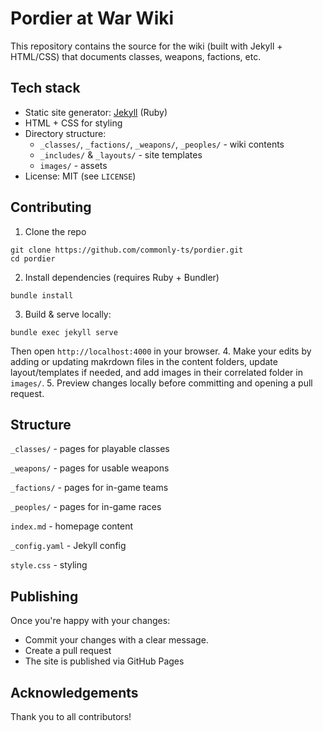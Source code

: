 # Pordier at War Wiki

This repository contains the source for the wiki (built with Jekyll + HTML/CSS) that documents classes, weapons, factions, etc.

## Tech stack
- Static site generator: [Jekyll](https://jekyllrb.com/) (Ruby)
- HTML + CSS for styling
- Directory structure:
  - `_classes/`, `_factions/`, `_weapons/`, `_peoples/` - wiki contents
  - `_includes/` & `_layouts/` - site templates
  - `images/` - assets
- License: MIT (see `LICENSE`)

## Contributing
1. Clone the repo
```
git clone https://github.com/commonly-ts/pordier.git
cd pordier
```
2. Install dependencies (requires Ruby + Bundler)
```
bundle install
```
3. Build & serve locally:
```
bundle exec jekyll serve
```
Then open `http://localhost:4000` in your browser.
4. Make your edits by adding or updating makrdown files in the content folders, update layout/templates if needed, and add images in their correlated folder in `images/`.
5. Preview changes locally before committing and opening a pull request.

## Structure
`_classes/` - pages for playable classes

`_weapons/` - pages for usable weapons

`_factions/` - pages for in-game teams

`_peoples/` - pages for in-game races

`index.md` - homepage content

`_config.yaml` - Jekyll config

`style.css` - styling

## Publishing
Once you're happy with your changes:
- Commit your changes with a clear message.
- Create a pull request
- The site is published via GitHub Pages

## Acknowledgements
Thank you to all contributors!
